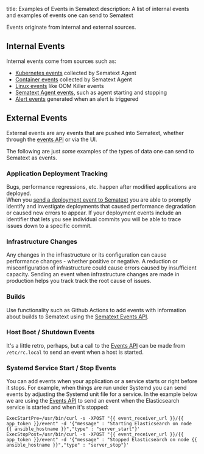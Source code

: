 title: Examples of Events in Sematext
description: A list of internal events and examples of events one can send to Sematext

Events originate from internal and external sources.

## Internal Events

Internal events come from sources such as:

* [Kubernetes events](https://sematext.com/docs/agents/sematext-agent/events/#kubernetes-events) collected by Sematext Agent
* [Container events](https://sematext.com/docs/agents/sematext-agent/events/#container-events) collected by Sematext Agent
* [Linux events](https://sematext.com/docs/agents/sematext-agent/events/#linux-events) like OOM Killer events
* [Sematext Agent events](https://sematext.com/docs/agents/sematext-agent/events/#internal-events-from-sematext-agent), such as agent starting and stopping
* [Alert events](https://sematext.com/docs/alerts/alert-events/) generated when an alert is triggered

## External Events

External events are any events that are pushed into Sematext, whether through the [events API](adding/#adding-events-via-api) or via the UI.

The following are just _some_ examples of the types of data one can send to Sematext as events.

### Application Deployment Tracking

Bugs, performance regressions, etc. happen after modified applications are deployed.  
When you [send a deployment event to Sematext](adding/#adding-events-via-api) you are able to promptly identify and investigate deployments that caused performance degradation
or caused new errors to appear.  If your deployment events include an identifier that lets you see individual commits you will be able to
trace issues down to a specific commit.

### Infrastructure Changes

Any changes in the infrastructure or its configuration can cause performance changes - whether positive or negative.   A reduction or misconfiguration of infrastructure could cause errors caused by insufficient capacity. Sending an event when infrastructure changes are made in production helps you track track the root cause of issues.

### Builds

Use functionality such as Github Actions to add events with information about builds to Sematext using the [Sematext Events API](adding/#adding-events-via-api).

### Host Boot / Shutdown Events

It's a little retro, perhaps, but a call to the [Events API](adding/#adding-events-via-api) can be made from `/etc/rc.local` to send an event when a host is started.  

### Systemd Service Start / Stop Events

You can add events when your application or a service starts or right before it stops.  For example, when things are run under Systemd you can send events by adjusting the Systemd unit file for a service.  In the example below we are using the [Events API](adding/#adding-events-via-api) to send an event when the Elasticsearch service is started and when it's stopped: 

```
ExecStartPre=/usr/bin/curl -s -XPOST "{{ event_receiver_url }}/{{ app_token }}/event" -d '{"message" : "Starting Elasticsearch on node {{ ansible_hostname }}","type" : "server_start"}'
ExecStopPost=/usr/bin/curl -s -XPOST "{{ event_receiver_url }}/{{ app_token }}/event" -d '{"message" : "Stopped Elasticsearch on node {{ ansible_hostname }}","type" : "server_stop"}'
```
